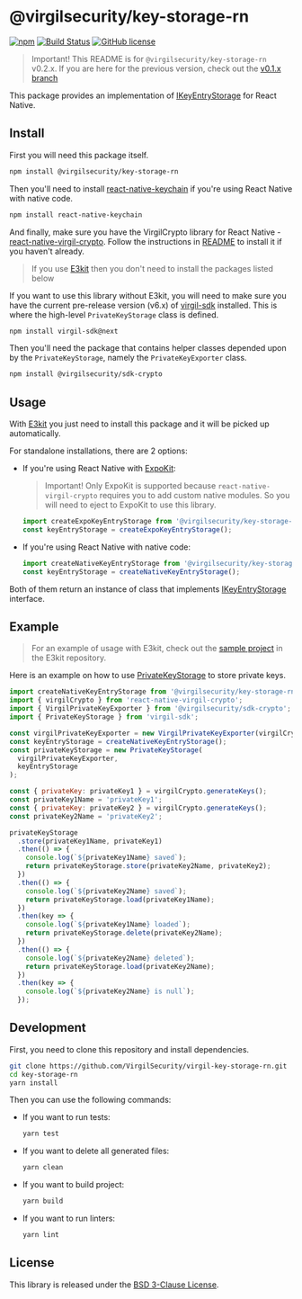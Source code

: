 # @virgilsecurity/key-storage-rn
[![npm](https://img.shields.io/npm/v/@virgilsecurity/key-storage-rn.svg)](https://www.npmjs.com/package/@virgilsecurity/key-storage-rn)
[![Build Status](https://img.shields.io/travis/VirgilSecurity/virgil-key-storage-rn.svg)](https://travis-ci.org/VirgilSecurity/virgil-key-storage-rn)
[![GitHub license](https://img.shields.io/badge/license-BSD%203--Clause-blue.svg)](https://github.com/VirgilSecurity/virgil-key-storage-rn/blob/master/LICENSE)

> Important! This README is for `@virgilsecurity/key-storage-rn` v0.2.x. If you are here for the previous version, check out the [v0.1.x branch](https://github.com/VirgilSecurity/virgil-key-storage-rn/tree/v0.1.x)

This package provides an implementation of [IKeyEntryStorage](https://github.com/VirgilSecurity/virgil-sdk-javascript/blob/master/src/Storage/KeyEntryStorage/IKeyEntryStorage.ts) for React Native.

## Install

First you will need this package itself.
```sh
npm install @virgilsecurity/key-storage-rn
```

Then you'll need to install [react-native-keychain](https://github.com/oblador/react-native-keychain) if you're using React Native with native code.
```sh
npm install react-native-keychain
```

And finally, make sure you have the VirgilCrypto library for React Native - [react-native-virgil-crypto](https://github.com/VirgilSecurity/react-native-virgil-crypto). Follow the instructions in [README](https://github.com/VirgilSecurity/react-native-virgil-crypto#getting-started) to install it if you haven't already.

> If you use [E3kit](https://github.com/VirgilSecurity/virgil-e3kit-js/) then you don't need to install the packages listed below

If you want to use this library without E3kit, you will need to make sure you have the current pre-release version (v6.x) of [virgil-sdk](https://github.com/VirgilSecurity/virgil-sdk-javascript) installed. This is where the high-level `PrivateKeyStorage` class is defined.
```sh
npm install virgil-sdk@next
```

Then you'll need the package that contains helper classes depended upon by the `PrivateKeyStorage`, namely the `PrivateKeyExporter` class.
```sh
npm install @virgilsecurity/sdk-crypto
```

## Usage

With [E3kit](https://github.com/VirgilSecurity/virgil-e3kit-js/) you just need to install this package and it will be picked up automatically.

For standalone installations, there are 2 options:
- If you're using React Native with [ExpoKit](https://docs.expo.io/versions/v34.0.0/expokit/overview/):
  > Important! Only ExpoKit is supported because `react-native-virgil-crypto` requires you to add custom native modules. So you will need to eject to ExpoKit to use this library.
  ```js
  import createExpoKeyEntryStorage from '@virgilsecurity/key-storage-rn/expo';
  const keyEntryStorage = createExpoKeyEntryStorage();
  ```
- If you're using React Native with native code:
  ```js
  import createNativeKeyEntryStorage from '@virgilsecurity/key-storage-rn/native';
  const keyEntryStorage = createNativeKeyEntryStorage();
  ```
Both of them return an instance of class that implements [IKeyEntryStorage](https://github.com/VirgilSecurity/virgil-sdk-javascript/blob/master/src/Storage/KeyEntryStorage/IKeyEntryStorage.ts) interface.

## Example

> For an example of usage with E3kit, check out the [sample project](https://github.com/VirgilSecurity/virgil-e3kit-js/tree/master/example/E3kitReactNative) in the E3kit repository.

Here is an example on how to use [PrivateKeyStorage](https://github.com/VirgilSecurity/virgil-sdk-javascript/blob/master/src/Storage/PrivateKeyStorage.ts) to store private keys.
```js
import createNativeKeyEntryStorage from '@virgilsecurity/key-storage-rn/native';
import { virgilCrypto } from 'react-native-virgil-crypto';
import { VirgilPrivateKeyExporter } from '@virgilsecurity/sdk-crypto';
import { PrivateKeyStorage } from 'virgil-sdk';

const virgilPrivateKeyExporter = new VirgilPrivateKeyExporter(virgilCrypto);
const keyEntryStorage = createNativeKeyEntryStorage();
const privateKeyStorage = new PrivateKeyStorage(
  virgilPrivateKeyExporter,
  keyEntryStorage
);

const { privateKey: privateKey1 } = virgilCrypto.generateKeys();
const privateKey1Name = 'privateKey1';
const { privateKey: privateKey2 } = virgilCrypto.generateKeys();
const privateKey2Name = 'privateKey2';

privateKeyStorage
  .store(privateKey1Name, privateKey1)
  .then(() => {
    console.log(`${privateKey1Name} saved`);
    return privateKeyStorage.store(privateKey2Name, privateKey2);
  })
  .then(() => {
    console.log(`${privateKey2Name} saved`);
    return privateKeyStorage.load(privateKey1Name);
  })
  .then(key => {
    console.log(`${privateKey1Name} loaded`);
    return privateKeyStorage.delete(privateKey2Name);
  })
  .then(() => {
    console.log(`${privateKey2Name} deleted`);
    return privateKeyStorage.load(privateKey2Name);
  })
  .then(key => {
    console.log(`${privateKey2Name} is null`);
  });
```

## Development
First, you need to clone this repository and install dependencies.
```sh
git clone https://github.com/VirgilSecurity/virgil-key-storage-rn.git
cd key-storage-rn
yarn install
```
Then you can use the following commands:
- If you want to run tests:
  ```sh
  yarn test
  ```
- If you want to delete all generated files:
  ```sh
  yarn clean
  ```
- If you want to build project:
  ```sh
  yarn build
  ```
- If you want to run linters:
  ```sh
  yarn lint
  ```

## License
This library is released under the [BSD 3-Clause License](LICENSE).
